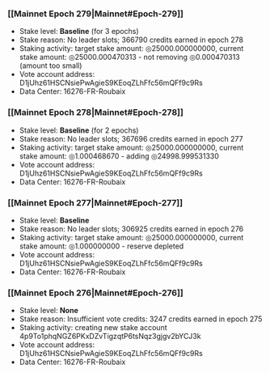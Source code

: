 ### [[Mainnet Epoch 279|Mainnet#Epoch-279]]
* Stake level: **Baseline** (for 3 epochs)
* Stake reason: No leader slots; 366790 credits earned in epoch 278
* Staking activity: target stake amount: ◎25000.000000000, current stake amount: ◎25000.000470313 - not removing ◎0.000470313 (amount too small)
* Vote account address: D1jUhz61HSCNsiePwAgieS9KEoqZLhFfc56mQFf9c9Rs
* Data Center: 16276-FR-Roubaix
### [[Mainnet Epoch 278|Mainnet#Epoch-278]]
* Stake level: **Baseline** (for 2 epochs)
* Stake reason: No leader slots; 367696 credits earned in epoch 277
* Staking activity: target stake amount: ◎25000.000000000, current stake amount: ◎1.000468670 - adding ◎24998.999531330
* Vote account address: D1jUhz61HSCNsiePwAgieS9KEoqZLhFfc56mQFf9c9Rs
* Data Center: 16276-FR-Roubaix
### [[Mainnet Epoch 277|Mainnet#Epoch-277]]
* Stake level: **Baseline**
* Stake reason: No leader slots; 306925 credits earned in epoch 276
* Staking activity: target stake amount: ◎25000.000000000, current stake amount: ◎1.000000000 - reserve depleted
* Vote account address: D1jUhz61HSCNsiePwAgieS9KEoqZLhFfc56mQFf9c9Rs
* Data Center: 16276-FR-Roubaix
### [[Mainnet Epoch 276|Mainnet#Epoch-276]]
* Stake level: **None**
* Stake reason: Insufficient vote credits: 3247 credits earned in epoch 275
* Staking activity: creating new stake account 4p9To1phqNGZ6PKxDZvTigzqtP6tsNqz3gjgv2bYCJ3k
* Vote account address: D1jUhz61HSCNsiePwAgieS9KEoqZLhFfc56mQFf9c9Rs
* Data Center: 16276-FR-Roubaix
